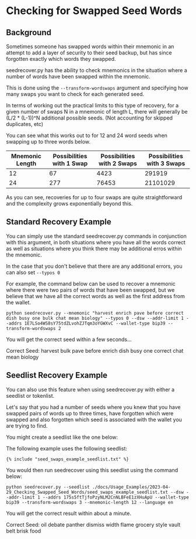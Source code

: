 # Checking for Swapped Seed Words

## Background
Sometimes someone has swapped words within their mnemonic in an attempt to add a layer of security to their seed backup, but has since forgotten exactly which words they swapped.

seedrecover.py has the ability to check mnemonics in the situation where a number of words have been swapped within the mnemonic.

This is done using the `--transform-wordswaps` argument and specifying how many swaps you want to check for each generated seed.

In terms of working out the practical limits to this type of recovery, for a given number of swaps N in a mnemonic of length L, there will generally be (L/2 * (L-1))^N additional possible seeds. (Not accounting for skipped duplicates, etc)

You can see what this works out to for 12 and 24 word seeds when swapping up to three words below.

| Mnemonic Length | Possibilities with 1 Swap | Possibilities with 2 Swaps | Possibilities with 3 Swaps |
|---|---|---|---|
| 12              |	67 |	4423 |	291919 |
| 24              |	277 |	76453 |	21101029 |

As you can see, recoveries for up to four swaps are quite straightforward and the complexity grows exponentially beyond this.

## Standard Recovery Example
You can simply use the standard seedrecover.py commands in conjunction with this argument, in both situations where you have all the words correct as well as situations where you think there may be additional erros within the mnemonic.

In the case that you don't believe that there are any additional errors, you can also set `--typos 0`

For example, the command below can be used to recover a mnemonic where there were two pairs of words that have been swapped, but we believe that we have all the correct words as well as the first address from the wallet.
```
python seedrecover.py --mnemonic "harvest enrich pave before correct dish busy one bulk chat mean biology" --typos 0 --dsw --addr-limit 1 --addrs 1E7LSo4WS8sY75tdZLvohZJTqm3oYGWXvC --wallet-type bip39 --transform-wordswaps 2
```

You will get the correct seed within a few seconds...

Correct Seed: harvest bulk pave before enrich dish busy one correct chat mean biology

## Seedlist Recovery Example
You can also use this feature when using seedrecover.py with either a seedlist or tokenlist.

Let's say that you had a number of seeds where you knew that you have swapped pairs of words up to three times, have forgotten which were swapped and also forgotten which seed is associated with the wallet you are trying to find.

You might create a seedlist like the one below:

The following example uses the following seedlist:
``` linenums="1"
{% include "seed_swaps_example_seedlist.txt" %}
```

You would then run seedrecover using this seedlist using the command below:
```
python seedrecover.py --seedlist ./docs/Usage_Examples/2023-04-29_Checking_Swapped_Seed_Words/seed_swaps_example_seedlist.txt --dsw --addr-limit 1 --addrs 175s5ftTjfoPzyNLM2CnNLBFeE1zXHuApU --wallet-type bip39 --transform-wordswaps 3 --mnemonic-length 12 --language en
```

You will get the correct result within about a minute.

Correct Seed: oil debate panther dismiss width flame grocery style vault belt brisk food
